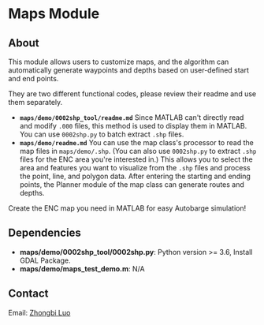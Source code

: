 # Maps Module

## About
 This module allows users to customize maps, and the algorithm can automatically generate waypoints and depths based on user-defined start and end points.
 
 They are two different functional codes, please review their readme and use them separately.
 
 - **`maps/demo/0002shp_tool/readme.md`** Since MATLAB can't directly read and modify `.000` files, this method is used to display them in MATLAB. You can use `0002shp.py` to batch extract `.shp` files.
 - **`maps/demo/readme.md`** You can use the map class's processor to read the map files in `maps/demo/.shp`. (You can also use `0002shp.py` to extract `.shp` files for the ENC area you're interested in.) This allows you to select the area and features you want to visualize from the `.shp` files and process the point, line, and polygon data. After entering the starting and ending points, the Planner module of the map class can generate routes and depths.
 
 Create the ENC map you need in MATLAB for easy Autobarge simulation!

## Dependencies
- **maps/demo/0002shp_tool/0002shp.py**: Python version >= 3.6, Install GDAL Package.
- **maps/demo/maps_test_demo.m**: N/A

## Contact
Email: [Zhongbi Luo](mailto:zhongbi.luo@kuleuven.be)
